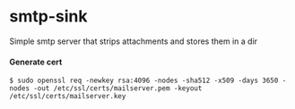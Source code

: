 # smtp-sink
Simple smtp server that strips attachments and stores them in a dir

#### Generate cert

```
$ sudo openssl req -newkey rsa:4096 -nodes -sha512 -x509 -days 3650 -nodes -out /etc/ssl/certs/mailserver.pem -keyout /etc/ssl/certs/mailserver.key
```
